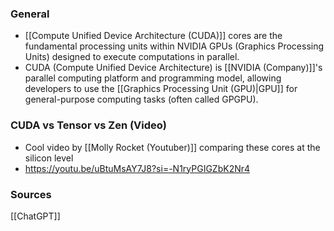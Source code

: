 ### General
- [[Compute Unified Device Architecture (CUDA)]] cores are the fundamental processing units within NVIDIA GPUs (Graphics Processing Units) designed to execute computations in parallel. 
- CUDA (Compute Unified Device Architecture) is [[NVIDIA (Company)]]'s parallel computing platform and programming model, allowing developers to use the [[Graphics Processing Unit (GPU)|GPU]] for general-purpose computing tasks (often called GPGPU).

### CUDA vs Tensor vs Zen (Video)
- Cool video by [[Molly Rocket (Youtuber)]] comparing these cores  at the silicon level
- https://youtu.be/uBtuMsAY7J8?si=-N1ryPGIGZbK2Nr4

### Sources
[[ChatGPT]]